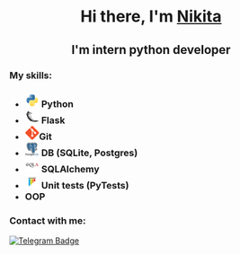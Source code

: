 <h1 align="center">Hi there, I'm <a href="https://daniilshat.ru/" target="_blank">Nikita</a> 
<h2 align="center">I'm intern python developer</h2>
<h3 align="left">My skills:</h3>
<h3 align="left"><ul>
    <li><img src="https://github.com/devicons/devicon/blob/master/icons/python/python-original.svg" width="25"> Python</li>
    <li><img src="https://github.com/devicons/devicon/blob/master/icons/flask/flask-original.svg" width="25"> Flask</li>
    <li><img src="https://github.com/devicons/devicon/blob/master/icons/git/git-original.svg" width="25">Git</li>
    <li><img src="https://github.com/devicons/devicon/blob/master/icons/postgresql/postgresql-original-wordmark.svg" width="25"> DB (SQLite, Postgres)</li>
    <li><img src="https://github.com/devicons/devicon/blob/master/icons/sqlalchemy/sqlalchemy-original.svg" width="25"> SQLAlchemy</li>
    <li><img src="https://github.com/devicons/devicon/blob/master/icons/pytest/pytest-original.svg" width="25"> Unit tests (PyTests)</li>
    <li>OOP</li>
</ul></h3>

<div id="badges">
  <h3 align='left'>Contact with me:</h3>
    <a href="https://t.me/bchkrvn">
    <img src="https://img.shields.io/badge/Telegram-blue?style=for-the-badge&logo=telegram&logoColor=white" alt="Telegram Badge"/>
      </a>
</div>
